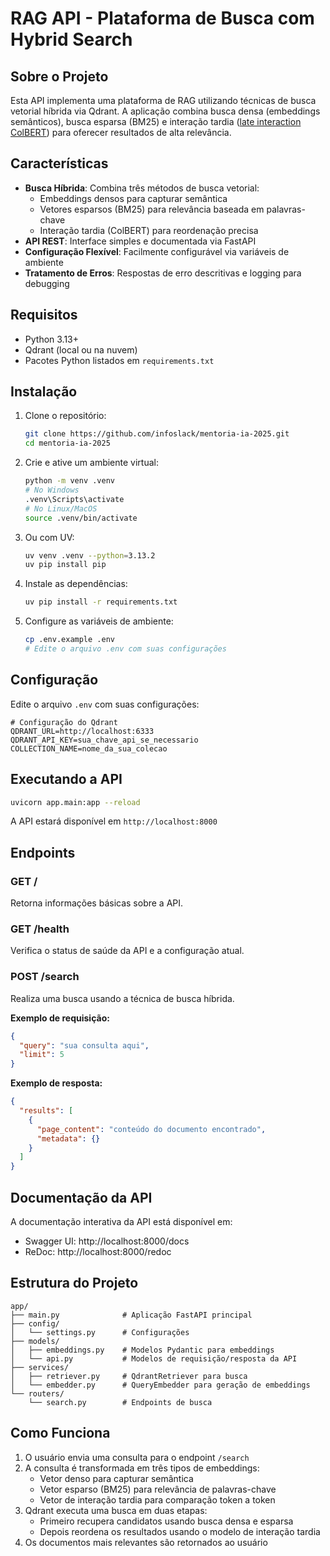 # RAG API - Plataforma de Busca com Hybrid Search

## Sobre o Projeto

Esta API implementa uma plataforma de RAG utilizando técnicas de busca vetorial híbrida via Qdrant. A aplicação combina busca densa (embeddings semânticos), busca esparsa (BM25) e interação tardia ([late interaction ColBERT](https://jina.ai/news/what-is-colbert-and-late-interaction-and-why-they-matter-in-search/)) para oferecer resultados de alta relevância.

## Características

- **Busca Híbrida**: Combina três métodos de busca vetorial:
  - Embeddings densos para capturar semântica
  - Vetores esparsos (BM25) para relevância baseada em palavras-chave
  - Interação tardia (ColBERT) para reordenação precisa
- **API REST**: Interface simples e documentada via FastAPI
- **Configuração Flexível**: Facilmente configurável via variáveis de ambiente
- **Tratamento de Erros**: Respostas de erro descritivas e logging para debugging

## Requisitos

- Python 3.13+
- Qdrant (local ou na nuvem)
- Pacotes Python listados em `requirements.txt`

## Instalação

1. Clone o repositório:
   ```bash
   git clone https://github.com/infoslack/mentoria-ia-2025.git
   cd mentoria-ia-2025
   ```

2. Crie e ative um ambiente virtual:
   ```bash
   python -m venv .venv
   # No Windows
   .venv\Scripts\activate
   # No Linux/MacOS
   source .venv/bin/activate
   ```
3. Ou com UV:
    ```bash
    uv venv .venv --python=3.13.2
    uv pip install pip
    ```

4. Instale as dependências:
   ```bash
   uv pip install -r requirements.txt
   ```

5. Configure as variáveis de ambiente:
   ```bash
   cp .env.example .env
   # Edite o arquivo .env com suas configurações
   ```

## Configuração

Edite o arquivo `.env` com suas configurações:

```
# Configuração do Qdrant
QDRANT_URL=http://localhost:6333
QDRANT_API_KEY=sua_chave_api_se_necessario
COLLECTION_NAME=nome_da_sua_colecao
```

## Executando a API

```bash
uvicorn app.main:app --reload
```

A API estará disponível em `http://localhost:8000`

## Endpoints

### GET /

Retorna informações básicas sobre a API.

### GET /health

Verifica o status de saúde da API e a configuração atual.

### POST /search

Realiza uma busca usando a técnica de busca híbrida.

**Exemplo de requisição:**

```json
{
  "query": "sua consulta aqui",
  "limit": 5
}
```

**Exemplo de resposta:**

```json
{
  "results": [
    {
      "page_content": "conteúdo do documento encontrado",
      "metadata": {}
    }
  ]
}
```

## Documentação da API

A documentação interativa da API está disponível em:

- Swagger UI: http://localhost:8000/docs
- ReDoc: http://localhost:8000/redoc

## Estrutura do Projeto

```
app/
├── main.py              # Aplicação FastAPI principal
├── config/
│   └── settings.py      # Configurações
├── models/
│   ├── embeddings.py    # Modelos Pydantic para embeddings
│   └── api.py           # Modelos de requisição/resposta da API
├── services/
│   ├── retriever.py     # QdrantRetriever para busca
│   └── embedder.py      # QueryEmbedder para geração de embeddings
└── routers/
    └── search.py        # Endpoints de busca
```

## Como Funciona

1. O usuário envia uma consulta para o endpoint `/search`
2. A consulta é transformada em três tipos de embeddings:
   - Vetor denso para capturar semântica
   - Vetor esparso (BM25) para relevância de palavras-chave
   - Vetor de interação tardia para comparação token a token
3. Qdrant executa uma busca em duas etapas:
   - Primeiro recupera candidatos usando busca densa e esparsa
   - Depois reordena os resultados usando o modelo de interação tardia
4. Os documentos mais relevantes são retornados ao usuário

